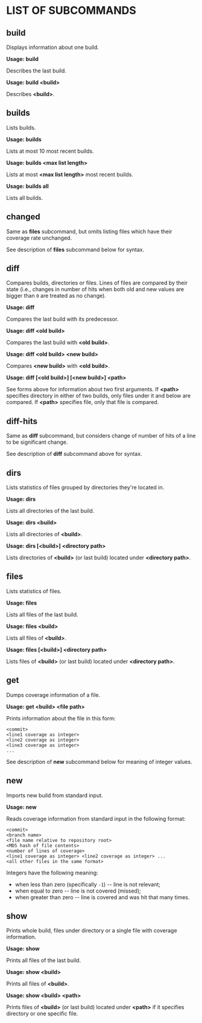 LIST OF SUBCOMMANDS
===================

build
-----

Displays information about one build.

**Usage: build**

Describes the last build.

**Usage: build \<build\>**

Describes **\<build\>**.

builds
------

Lists builds.

**Usage: builds**

Lists at most 10 most recent builds.

**Usage: builds \<max list length\>**

Lists at most **\<max list length\>** most recent builds.

**Usage: builds all**

Lists all builds.

changed
-------

Same as **files** subcommand, but omits listing files which have their coverage
rate unchanged.

See description of **files** subcommand below for syntax.

diff
----

Compares builds, directories or files.  Lines of files are compared by their
state (i.e., changes in number of hits when both old and new values are bigger
than `0` are treated as no change).

**Usage: diff**

Compares the last build with its predecessor.

**Usage: diff \<old build\>**

Compares the last build with **\<old build\>**.

**Usage: diff \<old build\> \<new build\>**

Compares **\<new build\>** with **\<old build\>**.

**Usage: diff [\<old build\>] [\<new build\>] \<path\>**

See forms above for information about two first arguments.  If **\<path\>**
specifies directory in either of two builds, only files under it and below are
compared.  If **\<path\>** specifies file, only that file is compared.

diff-hits
---------

Same as **diff** subcommand, but considers change of number of hits of a line to
be significant change.

See description of **diff** subcommand above for syntax.

dirs
----

Lists statistics of files grouped by directories they're located in.

**Usage: dirs**

Lists all directories of the last build.

**Usage: dirs \<build\>**

Lists all directories of **\<build\>**.

**Usage: dirs [\<build\>] \<directory path\>**

Lists directories of **\<build\>** (or last build) located under
**\<directory path\>**.

files
-----

Lists statistics of files.

**Usage: files**

Lists all files of the last build.

**Usage: files \<build\>**

Lists all files of **\<build\>**.

**Usage: files [\<build\>] \<directory path\>**

Lists files of **\<build\>** (or last build) located under
**\<directory path\>**.

get
---

Dumps coverage information of a file.

**Usage: get \<build\> \<file path\>**

Prints information about the file in this form:
```
<commit>
<line1 coverage as integer>
<line2 coverage as integer>
<line3 coverage as integer>
...
```

See description of **new** subcommand below for meaning of integer values.

new
---

Imports new build from standard input.

**Usage: new**

Reads coverage information from standard input in the following format:
```
<commit>
<branch name>
<file name relative to repository root>
<MD5 hash of file contents>
<number of lines of coverage>
<line1 coverage as integer> <line2 coverage as integer> ...
<all other files in the same format>
```

Integers have the following meaning:

 * when less than zero (specifically `-1`) -- line is not relevant;
 * when equal to zero -- line is not covered (missed);
 * when greater than zero -- line is covered and was hit that many times.

show
----

Prints whole build, files under directory or a single file with coverage
information.

**Usage: show**

Prints all files of the last build.

**Usage: show \<build\>**

Prints all files of **\<build\>**.

**Usage: show \<build\> \<path\>**

Prints files of **\<build\>** (or last build) located under **\<path\>** if it
specifies directory or one specific file.
